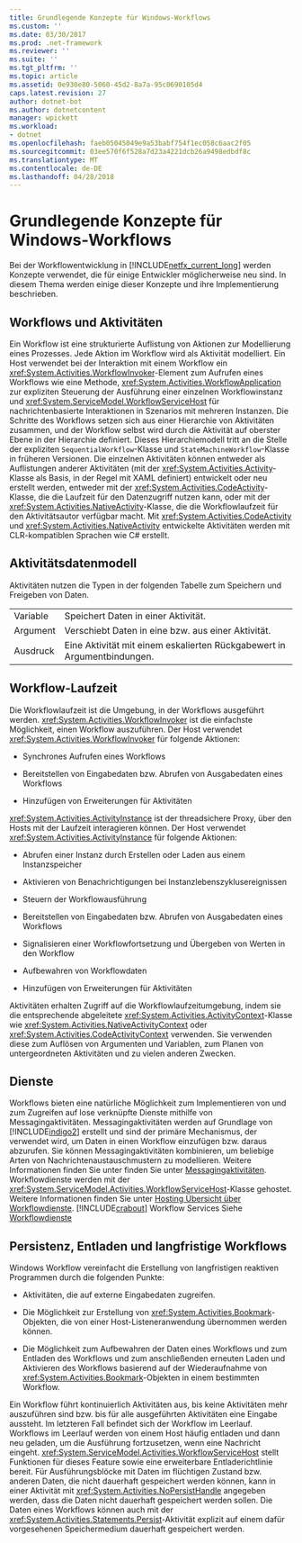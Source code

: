 ```yaml
---
title: Grundlegende Konzepte für Windows-Workflows
ms.custom: ''
ms.date: 03/30/2017
ms.prod: .net-framework
ms.reviewer: ''
ms.suite: ''
ms.tgt_pltfrm: ''
ms.topic: article
ms.assetid: 0e930e80-5060-45d2-8a7a-95c0690105d4
caps.latest.revision: 27
author: dotnet-bot
ms.author: dotnetcontent
manager: wpickett
ms.workload:
- dotnet
ms.openlocfilehash: faeb05045049e9a53babf754f1ec058c6aac2f05
ms.sourcegitcommit: 03ee570f6f528a7d23a4221dcb26a9498edbdf8c
ms.translationtype: MT
ms.contentlocale: de-DE
ms.lasthandoff: 04/28/2018
---
```

# <a name="fundamental-windows-workflow-concepts"></a>Grundlegende Konzepte für Windows-Workflows
Bei der Workflowentwicklung in [!INCLUDE[netfx_current_long](../../../includes/netfx-current-long-md.md)] werden Konzepte verwendet, die für einige Entwickler möglicherweise neu sind. In diesem Thema werden einige dieser Konzepte und ihre Implementierung beschrieben.  
  
## <a name="workflows-and-activities"></a>Workflows und Aktivitäten  
 Ein Workflow ist eine strukturierte Auflistung von Aktionen zur Modellierung eines Prozesses. Jede Aktion im Workflow wird als Aktivität modelliert. Ein Host verwendet bei der Interaktion mit einem Workflow ein <xref:System.Activities.WorkflowInvoker>-Element zum Aufrufen eines Workflows wie eine Methode, <xref:System.Activities.WorkflowApplication> zur expliziten Steuerung der Ausführung einer einzelnen Workflowinstanz und <xref:System.ServiceModel.WorkflowServiceHost> für nachrichtenbasierte Interaktionen in Szenarios mit mehreren Instanzen. Die Schritte des Workflows setzen sich aus einer Hierarchie von Aktivitäten zusammen, und der Workflow selbst wird durch die Aktivität auf oberster Ebene in der Hierarchie definiert. Dieses Hierarchiemodell tritt an die Stelle der expliziten `SequentialWorkflow`-Klasse und `StateMachineWorkflow`-Klasse in früheren Versionen. Die einzelnen Aktivitäten können entweder als Auflistungen anderer Aktivitäten (mit der <xref:System.Activities.Activity>-Klasse als Basis, in der Regel mit XAML definiert) entwickelt oder neu erstellt werden, entweder mit der <xref:System.Activities.CodeActivity>-Klasse, die die Laufzeit für den Datenzugriff nutzen kann, oder mit der <xref:System.Activities.NativeActivity>-Klasse, die die Workflowlaufzeit für den Aktivitätsautor verfügbar macht. Mit <xref:System.Activities.CodeActivity> und <xref:System.Activities.NativeActivity> entwickelte Aktivitäten werden mit CLR-kompatiblen Sprachen wie C# erstellt.  
  
## <a name="activity-data-model"></a>Aktivitätsdatenmodell  
 Aktivitäten nutzen die Typen in der folgenden Tabelle zum Speichern und Freigeben von Daten.  
  
|||  
|-|-|  
|Variable|Speichert Daten in einer Aktivität.|  
|Argument|Verschiebt Daten in eine bzw. aus einer Aktivität.|  
|Ausdruck|Eine Aktivität mit einem eskalierten Rückgabewert in Argumentbindungen.|  
  
## <a name="workflow-runtime"></a>Workflow-Laufzeit  
 Die Workflowlaufzeit ist die Umgebung, in der Workflows ausgeführt werden. <xref:System.Activities.WorkflowInvoker> ist die einfachste Möglichkeit, einen Workflow auszuführen. Der Host verwendet <xref:System.Activities.WorkflowInvoker> für folgende Aktionen:  
  
-   Synchrones Aufrufen eines Workflows  
  
-   Bereitstellen von Eingabedaten bzw. Abrufen von Ausgabedaten eines Workflows  
  
-   Hinzufügen von Erweiterungen für Aktivitäten  
  
 <xref:System.Activities.ActivityInstance> ist der threadsichere Proxy, über den Hosts mit der Laufzeit interagieren können. Der Host verwendet <xref:System.Activities.ActivityInstance> für folgende Aktionen:  
  
-   Abrufen einer Instanz durch Erstellen oder Laden aus einem Instanzspeicher  
  
-   Aktivieren von Benachrichtigungen bei Instanzlebenszyklusereignissen  
  
-   Steuern der Workflowausführung  
  
-   Bereitstellen von Eingabedaten bzw. Abrufen von Ausgabedaten eines Workflows  
  
-   Signalisieren einer Workflowfortsetzung und Übergeben von Werten in den Workflow  
  
-   Aufbewahren von Workflowdaten  
  
-   Hinzufügen von Erweiterungen für Aktivitäten  
  
 Aktivitäten erhalten Zugriff auf die Workflowlaufzeitumgebung, indem sie die entsprechende abgeleitete <xref:System.Activities.ActivityContext>-Klasse wie <xref:System.Activities.NativeActivityContext> oder <xref:System.Activities.CodeActivityContext> verwenden. Sie verwenden diese zum Auflösen von Argumenten und Variablen, zum Planen von untergeordneten Aktivitäten und zu vielen anderen Zwecken.  
  
## <a name="services"></a>Dienste  
 Workflows bieten eine natürliche Möglichkeit zum Implementieren von und zum Zugreifen auf lose verknüpfte Dienste mithilfe von Messagingaktivitäten. Messagingaktivitäten werden auf Grundlage von [!INCLUDE[indigo2](../../../includes/indigo2-md.md)] erstellt und sind der primäre Mechanismus, der verwendet wird, um Daten in einen Workflow einzufügen bzw. daraus abzurufen. Sie können Messagingaktivitäten kombinieren, um beliebige Arten von Nachrichtenaustauschmustern zu modellieren. Weitere Informationen finden Sie unter finden Sie unter [Messagingaktivitäten](../../../docs/framework/wcf/feature-details/messaging-activities.md). Workflowdienste werden mit der <xref:System.ServiceModel.Activities.WorkflowServiceHost>-Klasse gehostet. Weitere Informationen finden Sie unter [Hosting Übersicht über Workflowdienste](../../../docs/framework/wcf/feature-details/hosting-workflow-services-overview.md). [!INCLUDE[crabout](../../../includes/crabout-md.md)] Workflow Services Siehe [Workflowdienste](../../../docs/framework/wcf/feature-details/workflow-services.md)  
  
## <a name="persistence-unloading-and-long-running-workflows"></a>Persistenz, Entladen und langfristige Workflows  
 Windows Workflow vereinfacht die Erstellung von langfristigen reaktiven Programmen durch die folgenden Punkte:  
  
-   Aktivitäten, die auf externe Eingabedaten zugreifen.  
  
-   Die Möglichkeit zur Erstellung von <xref:System.Activities.Bookmark>-Objekten, die von einer Host-Listeneranwendung übernommen werden können.  
  
-   Die Möglichkeit zum Aufbewahren der Daten eines Workflows und zum Entladen des Workflows und zum anschließenden erneuten Laden und Aktivieren des Workflows basierend auf der Wiederaufnahme von <xref:System.Activities.Bookmark>-Objekten in einem bestimmten Workflow.  
  
 Ein Workflow führt kontinuierlich Aktivitäten aus, bis keine Aktivitäten mehr auszuführen sind bzw. bis für alle ausgeführten Aktivitäten eine Eingabe aussteht. Im letzteren Fall befindet sich der Workflow im Leerlauf. Workflows im Leerlauf werden von einem Host häufig entladen und dann neu geladen, um die Ausführung fortzusetzen, wenn eine Nachricht eingeht. <xref:System.ServiceModel.Activities.WorkflowServiceHost> stellt Funktionen für dieses Feature sowie eine erweiterbare Entladerichtlinie bereit. Für Ausführungsblöcke mit Daten im flüchtigen Zustand bzw. anderen Daten, die nicht dauerhaft gespeichert werden können, kann in einer Aktivität mit <xref:System.Activities.NoPersistHandle> angegeben werden, dass die Daten nicht dauerhaft gespeichert werden sollen. Die Daten eines Workflows können auch mit der <xref:System.Activities.Statements.Persist>-Aktivität explizit auf einem dafür vorgesehenen Speichermedium dauerhaft gespeichert werden.
